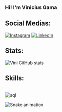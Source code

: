 
### Hi! I'm Vinicius Gama 

## Social Medias:

[![Instagram](https://img.shields.io/badge/Instagram-E4405F?style=for-the-badge&logo=instagram&logoColor=white)](https://www.instagram.com/v1n1_g4m4/)
[![LinkedIn](https://img.shields.io/badge/LinkedIn-0077B5?style=for-the-badge&logo=linkedin&logoColor=white)](https://www.linkedin.com/in/vinigama/)

## Stats:

![Vini GitHub stats](https://github-readme-stats.vercel.app/api?username=V1n1G4m4&show_icons=true&theme=tokyonight)

## Skills:

<div style="display: inline_block"><br/>
  <img align="center" alt="sql" src="https://img.shields.io/badge/MySQL-00000F?style=for-the-badge&logo=mysql&logoColor=white" />
  
  ![Snake animation](https://github.com/V1n1G4m4/V1n1G4m4/blob/output/github-contribution-grid-snake.svg)

